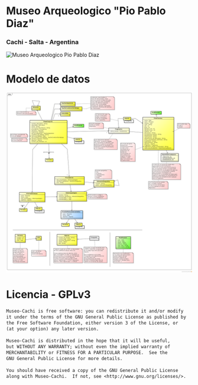 # Museo Arqueologico "Pio Pablo Diaz"
### Cachi - Salta - Argentina

![Museo Arqueologico Pio Pablo Diaz](https://raw.github.com/data-tsunami/museo-cachi/master/doc/Museo-Arqueologico-Pio-Pablo-Diaz-Cachi.png)

# Modelo de datos

![Modelo de datos](https://github.com/data-tsunami/museo-cachi/raw/master/doc/modelos.png)

# Licencia - GPLv3

    Museo-Cachi is free software: you can redistribute it and/or modify
    it under the terms of the GNU General Public License as published by
    the Free Software Foundation, either version 3 of the License, or
    (at your option) any later version.

    Museo-Cachi is distributed in the hope that it will be useful,
    but WITHOUT ANY WARRANTY; without even the implied warranty of
    MERCHANTABILITY or FITNESS FOR A PARTICULAR PURPOSE.  See the
    GNU General Public License for more details.

    You should have received a copy of the GNU General Public License
    along with Museo-Cachi.  If not, see <http://www.gnu.org/licenses/>.
